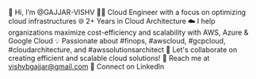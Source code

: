👋 Hi, I’m @GAJJAR-VISHV
👨‍💻 Cloud Engineer with a focus on optimizing cloud infrastructures
🌐 2+ Years in Cloud Architecture
☁️ I help organizations maximize cost-efficiency and scalability with AWS, Azure & Google Cloud
💡 Passionate about #finops, #awscloud, #gcpcloud, #cloudarchitecture, and #awssolutionsarchitect
🚀 Let's collaborate on creating efficient and scalable cloud solutions!
📧 Reach me at vishvbgajjar@gmail.com
🔗 Connect on LinkedIn
